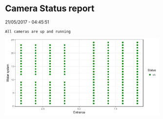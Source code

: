Camera Status report
================
21/05/2017 - 04:45:51

    All cameras are up and running

![](camreport_files/figure-markdown_github/unnamed-chunk-2-1.png)
